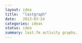 ```yaml
---
layout: idea
title:  "lastgraph"
date:   2013-03-24
categories: ideas
status: idea
summary: last.fm activity graphs.
---
```

